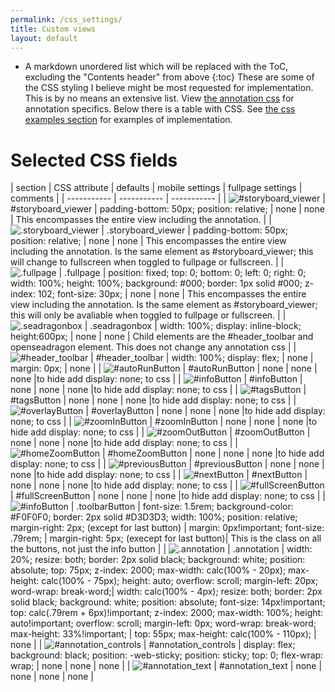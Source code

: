 ```yaml
---
permalink: /css_settings/
title: Custom views
layout: default
---
```

* A markdown unordered list which will be replaced with the ToC, excluding the "Contents header" from above
{:toc}
These are some of the CSS styling I believe might be most requested for implementation. This is by no means an extensive list. View [the annotation css](https://github.com/NCSU-Libraries/iiif-annotation/blob/master/src/iiif-annotation.scss) for annotation specifics. Below there is a table with CSS. See [the css examples section](#examples) for examples of implementation.

# Selected CSS fields

| section | CSS attribute | defaults | mobile settings | fullpage settings | comments |
| ----------- | ----------- | ----------- |
| ![#storyboard_viewer]({{site.baseurl}}/images/storyboard_fullpage.png "#storyboard_viewer") | #storyboard_viewer | padding-bottom: 50px; position: relative; | none | none | This encompasses the entire view including the annotation. |
| ![.storyboard_viewer]({{site.baseurl}}/images/storyboard_fullpage.png ".storyboard_viewer") | .storyboard_viewer | padding-bottom: 50px; position: relative; | none | none | This encompasses the entire view including the annotation. Is the same element as #storyboard_viewer; this will change to fullscreen when toggled to fullpage or fullscreen. |
| ![.fullpage]({{site.baseurl}}/images/storyboard_fullpage.png ".fullpage") | .fullpage |  position: fixed; top: 0; bottom: 0; left: 0; right: 0; width: 100%; height: 100%; background: #000; border: 1px solid #000; z-index: 102; font-size: 30px; | none | none | This encompasses the entire view including the annotation. Is the same element as #storyboard_viewer; this will only be avaliable when toggled to fullpage or fullscreen. |
| ![.seadragonbox]({{site.baseurl}}/images/seadragonbox.png ".seadragonbox") | .seadragonbox | width: 100%; display: inline-block; height:600px; |  none | none | Child elements are the #header_toolbar and openseadragon element. This does not change any annotation css |
| ![#header_toolbar]({{site.baseurl}}/images/header_toolbar.png "#header_toolbar") | #header_toolbar | width: 100%; display: flex; | none | margin: 0px; | none |
| ![#autoRunButton]({{site.baseurl}}/images/autoRun.png "#autoRunButton") | #autoRunButton | none | none | none |to hide add display: none; to css |
| ![#infoButton]({{site.baseurl}}/images/info.png "#infoButton") | #infoButton | none | none | none |to hide add display: none; to css |
| ![#tagsButton]({{site.baseurl}}/images/tags.png "#tagsButton") | #tagsButton | none | none | none |to hide add display: none; to css |
| ![#overlayButton]({{site.baseurl}}/images/overlay.png "#overlayButton") | #overlayButton | none | none | none |to hide add display: none; to css |
| ![#zoomInButton]({{site.baseurl}}/images/zoomin.png "#zoomInButton") | #zoomInButton | none | none | none |to hide add display: none; to css |
| ![#zoomOutButton]({{site.baseurl}}/images/zoomout.png "#zoomOutButton") | #zoomOutButton | none | none | none |to hide add display: none; to css |
| ![#homeZoomButton]({{site.baseurl}}/images/zoomhome.png "#homeZoomButton") | #homeZoomButton | none | none | none |to hide add display: none; to css |
| ![#previousButton]({{site.baseurl}}/images/prev.png "#previousButton") | #previousButton | none | none | none |to hide add display: none; to css |
| ![#nextButton]({{site.baseurl}}/images/next.png "#nextButton") | #nextButton | none | none | none |to hide add display: none; to css |
| ![#fullScreenButton]({{site.baseurl}}/images/fullscreen.png "#fullScreenButton") | #fullScreenButton | none | none | none |to hide add display: none; to css |
| ![#infoButton]({{site.baseurl}}/images/info.png "#infoButton") | .toolbarButton | font-size: 1.5rem; background-color: #F0F0F0; border: 2px solid #D3D3D3; width: 100%; position: relative; margin-right: 2px; (except for last button) | margin: 0px!important; font-size: .79rem; | margin-right: 5px; (execept for last button)| This is the class on all the buttons, not just the info button |
| ![.annotation]({{site.baseurl}}/images/annotation.png ".annotation") | .annotation |  width: 20%; resize: both; border: 2px solid black; background: white; position: absolute; top: 75px; z-index: 2000; max-width: calc(100% - 20px); max-height: calc(100% - 75px); height: auto; overflow: scroll; margin-left: 20px; word-wrap: break-word;| width: calc(100% - 4px); resize: both; border: 2px solid black; background: white; position: absolute; font-size: 14px!important; top: calc(.79rem + 6px)!important; z-index: 2000; max-width: 100%; height: auto!important; overflow: scroll; margin-left: 0px; word-wrap: break-word; max-height: 33%!important; | top: 55px; max-height: calc(100% - 110px); | none |
| ![#annotation_controls]({{site.baseurl}}/images/annotation_controls.png "#annotation_controls") | #annotation_controls |  display: flex; background: black; position: -web-sticky; position: sticky; top: 0; flex-wrap: wrap; | none | none | none |
| ![#annotation_text]({{site.baseurl}}/images/annotation_text.png "#annotation_text") | #annotation_text |  none | none | none | none |
